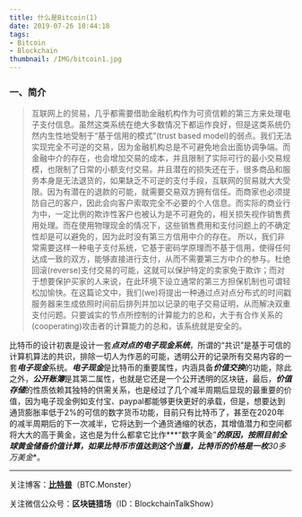 ```yaml
---
title: 什么是Bitcoin(1)
date: 2019-07-26 10:44:18
tags: 
- Bitcoin
- Blockchain
thumbnail: /IMG/bitcoin1.jpg
---
```


###  一、简介

> 互联网上的贸易，几乎都需要借助金融机构作为可资信赖的第三方来处理电子支付信息。虽然这类系统在绝大多数情况下都运作良好，但是这类系统仍然内生性地受制于“基于信用的模式”(trust based model)的弱点。我们无法实现完全不可逆的交易，因为金融机构总是不可避免地会出面协调争端。而金融中介的存在，也会增加交易的成本，并且限制了实际可行的最小交易规模，也限制了日常的小额支付交易。并且潜在的损失还在于，很多商品和服务本身是无法退货的，如果缺乏不可逆的支付手段，互联网的贸易就大大受限。因为有潜在的退款的可能，就需要交易双方拥有信任。而商家也必须提防自己的客户，因此会向客户索取完全不必要的个人信息。而实际的商业行为中，一定比例的欺诈性客户也被认为是不可避免的，相关损失视作销售费用处理。而在使用物理现金的情况下，这些销售费用和支付问题上的不确定性却是可以避免的，因为此时没有第三方信用中介的存在。 所以，我们非常需要这样一种电子支付系统，它基于密码学原理而不基于信用，使得任何达成一致的双方，能够直接进行支付，从而不需要第三方中介的参与。杜绝回滚(reverse)支付交易的可能，这就可以保护特定的卖家免于欺诈；而对于想要保护买家的人来说，在此环境下设立通常的第三方担保机制也可谓轻松加愉快。在这篇论文中，我们(we)将提出一种通过点对点分布式的时间戳服务器来生成依照时间前后排列并加以记录的电子交易证明，从而解决双重支付问题。只要诚实的节点所控制的计算能力的总和，大于有合作关系的(cooperating)攻击者的计算能力的总和，该系统就是安全的。

比特币的设计初衷是设计一套***点对点的电子现金系统***，所谓的“共识”是基于可信的计算机算法的共识，排除一切人为作恶的可能，透明公开的记录所有交易内容的一套***电子现金***系统。***电子现金***是比特币的重要属性，内涵具备***价值交换***的功能，除此之外，***公开账簿***是其第二属性，也就是它还是一个公开透明的区块链，最后，***价值存储***的性质依赖其独特的供需关系，也是经过了几个减半周期后显现的最重要的价值，因为电子现金例如支付宝、paypal都能够更快更好的承载，但是，想要达到通货膨胀率低于2%的可信的数字货币功能，目前只有比特币了，甚至在2020年的减半周期后的下一次减半，它将达到一个通货通缩的状态，其增值潜力和空间都将大大的高于黄金，这也是为什么都拿它比作***“数字黄金”***的原因，按照目前全球黄金储备价值计算，如果比特币市值达到这个当量，比特币的价格是一枚**30多万美金**。

------

关注博客：**[比特兽](https://btc.monster)**（BTC.Monster）

关注微信公众号：**区块链猎场**（ID：BlockchainTalkShow）